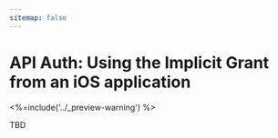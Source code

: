```yaml
---
sitemap: false
---
```


# API Auth: Using the Implicit Grant from an iOS application

<%=include('../_preview-warning') %>

TBD
